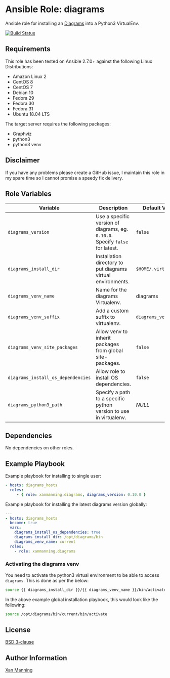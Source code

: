 # Ansible Role: diagrams

Ansible role for installing an [Diagrams](https://diagrams.mingrammer.com/)
into a Python3 VirtualEnv.

[![Build Status](https://www.travis-ci.org/PyratLabs/ansible-role-diagrams.svg?branch=master)](https://www.travis-ci.org/PyratLabs/ansible-role-diagrams)

## Requirements

This role has been tested on Ansible 2.7.0+ against the following Linux Distributions:

  - Amazon Linux 2
  - CentOS 8
  - CentOS 7
  - Debian 10
  - Fedora 29
  - Fedora 30
  - Fedora 31
  - Ubuntu 18.04 LTS

The target server requires the following packages:

  - Graphviz
  - python3
  - python3 venv

## Disclaimer

If you have any problems please create a GitHub issue, I maintain this role in
my spare time so I cannot promise a speedy fix delivery.

## Role Variables


| Variable                           | Description                                                                   | Default Value        |
|------------------------------------|-------------------------------------------------------------------------------|----------------------|
| `diagrams_version`                 | Use a specific version of diagrams, eg. `0.10.0`. Specify `false` for latest. | `false`              |
| `diagrams_install_dir`             | Installation directory to put diagrams virtual environments.                  | `$HOME/.virtualenvs` |
| `diagrams_venv_name`               | Name for the diagrams Virtualenv.                                             | diagrams             |
| `diagrams_venv_suffix`             | Add a custom suffix to virtualenv.                                            | `diagrams_version`   |
| `diagrams_venv_site_packages`      | Allow venv to inherit packages from global site-packages.                     | `false`              |
| `diagrams_install_os_dependencies` | Allow role to install OS dependencies.                                        | `false`              |
| `diagrams_python3_path`            | Specify a path to a specific python version to use in virtualenv.             | _NULL_               |

## Dependencies

No dependencies on other roles.

## Example Playbook

Example playbook for installing to single user:

```yaml
- hosts: diagrams_hosts
  roles:
     - { role: xanmanning.diagrams, diagrams_version: 0.10.0 }
```

Example playbook for installing the latest diagrams version globally:

```yaml
---
- hosts: diagrams_hosts
  become: true
  vars:
    diagrams_install_os_dependencies: true
    diagrams_install_dir: /opt/diagrams/bin
    diagrams_venv_name: current
  roles:
    - role: xanmanning.diagrams
```

### Activating the diagrams venv

You need to activate the python3 virtual environment to be able to access
`diagrams`. This is done as per the below:

```bash
source {{ diagrams_install_dir }}/{{ diagrams_venv_name }}/bin/activate
```

In the above example global installation playbook, this would look like the
following:

```bash
source /opt/diagrams/bin/current/bin/activate
```

## License

[BSD 3-clause](LICENSE.txt)

## Author Information

[Xan Manning](https://xanmanning.co.uk/)
